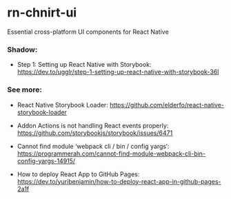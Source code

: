 # rn-chnirt-ui

Essential cross-platform UI components for React Native

### Shadow:

- Step 1: Setting up React Native with Storybook: https://dev.to/ugglr/step-1-setting-up-react-native-with-storybook-36l

### See more:

- React Native Storybook Loader: https://github.com/elderfo/react-native-storybook-loader

- Addon Actions is not handling React events properly: https://github.com/storybookjs/storybook/issues/6471

- Cannot find module ‘webpack cli / bin / config yargs‘: https://programmerah.com/cannot-find-module-webpack-cli-bin-config-yargs-14915/

- How to deploy React App to GitHub Pages: https://dev.to/yuribenjamin/how-to-deploy-react-app-in-github-pages-2a1f
